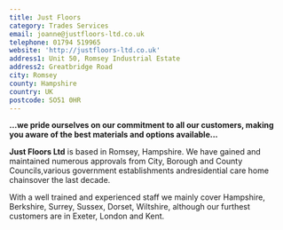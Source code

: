 ```yaml
---
title: Just Floors
category: Trades Services
email: joanne@justfloors-ltd.co.uk
telephone: 01794 519965
website: 'http://justfloors-ltd.co.uk'
address1: Unit 50, Romsey Industrial Estate
address2: Greatbridge Road
city: Romsey
county: Hampshire
country: UK
postcode: SO51 0HR
---
```

**...we pride ourselves on our commitment to all our customers, making you aware of the best materials and options available...**

**Just Floors Ltd** is based in Romsey, Hampshire. We have gained and maintained numerous approvals from City, Borough and County Councils,various government establishments andresidential care home chainsover the last decade.

With a well trained and experienced staff we mainly cover Hampshire, Berkshire, Surrey, Sussex, Dorset, Wiltshire, although our furthest customers are in Exeter, London and Kent.

